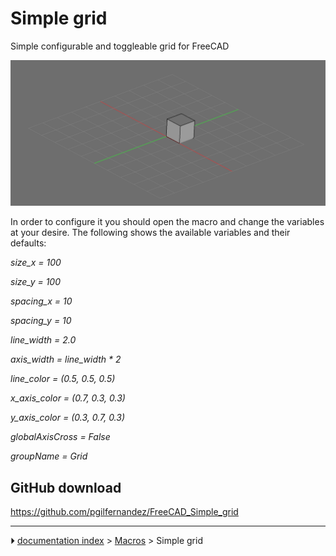 # Simple grid
Simple configurable and toggleable grid for FreeCAD

<img alt="" src=images/simple_grid.png  style="width:800px;">

In order to configure it you should open the macro and change the variables at your desire. The following shows the available variables and their defaults:

*size_x = 100*

*size_y = 100*

*spacing_x = 10*

*spacing_y = 10*

*line_width = 2.0*

*axis_width = line_width \* 2*

*line_color = (0.5, 0.5, 0.5)*

*x_axis_color = (0.7, 0.3, 0.3)*

*y_axis_color = (0.3, 0.7, 0.3)*

*globalAxisCross = False*

*groupName = Grid*

## GitHub download 

[<https://github.com/pgilfernandez/FreeCAD_Simple_grid>](https://github.com/pgilfernandez/FreeCAD_Simple_grid)



---
⏵ [documentation index](../README.md) > [Macros](Category_Macros.md) > Simple grid
